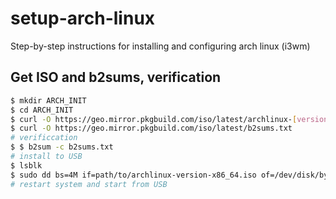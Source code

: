 # setup-arch-linux
Step-by-step instructions for installing and configuring arch linux (i3wm)

## Get ISO and b2sums, verification
```bash
$ mkdir ARCH_INIT
$ cd ARCH_INIT
$ curl -O https://geo.mirror.pkgbuild.com/iso/latest/archlinux-[version]-x86_64.iso
$ curl -O https://geo.mirror.pkgbuild.com/iso/latest/b2sums.txt
# verificcation
$ $ b2sum -c b2sums.txt
# install to USB
$ lsblk
$ sudo dd bs=4M if=path/to/archlinux-version-x86_64.iso of=/dev/disk/by-id/usb-My_flash_drive conv=fsync oflag=direct status=progress
# restart system and start from USB
```